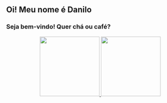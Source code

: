 ## Oi! Meu nome é Danilo
### Seja bem-vindo! Quer chá ou café?

<div align="center">
  <a href="https://github.com/Camila-tech2">
  <img height="160em" src="https://github-readme-stats.vercel.app/api?username=Camila-tech2&show_icons=true&theme=dracula&include_all_commits=true&count_private=true"/>
  <img height="160em" src="https://github-readme-stats.vercel.app/api/top-langs/?username=Camila-tech2&layout=compact&langs_count=5&theme=dracula"/> </a>
</div>

<!--
**oculosdanilo/oculosdanilo** is a ✨ _special_ ✨ repository because its `README.md` (this file) appears on your GitHub profile.

Here are some ideas to get you started:

- 🔭 I’m currently working on ...
- 🌱 I’m currently learning ...
- 👯 I’m looking to collaborate on ...
- 🤔 I’m looking for help with ...
- 💬 Ask me about ...
- 📫 How to reach me: ...
- 😄 Pronouns: ...
- ⚡ Fun fact: ...
-->
